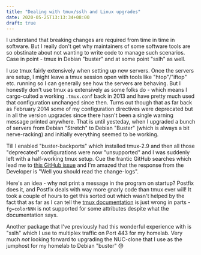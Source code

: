 ```yaml
---
title: "Dealing with tmux/sslh and Linux upgrades"
date: 2020-05-25T13:13:34+08:00
draft: true
---
```


I understand that breaking changes are required from time in time in software. But I really don't get why maintainers of some software tools are so obstinate about not wanting to write code to manage such scenarios. Case in point - tmux in Debian "buster" and at some point "sslh" as well.

I use tmux fairly extensively when setting up new servers. Once the servers are setup, I might leave a tmux session open with tools like "htop"/"iftop" etc. running so I can generally see how the servers are behaving. But I honestly don't use tmux as extensively as some folks do - which means I cargo-culted a working ```.tmux.conf``` back in 2013 and have pretty much used that configuration unchanged since then. Turns out though that as far back as February 2014 some of my configuration directives were deprecated but in all the version upgrades since there hasn't been a single warning message printed anywhere. That is until yesteday, when I upgraded a bunch of servers from Debian "Stretch" to Debian "Buster" (which is always a bit nerve-racking) and initially everything seemed to be working. 

Till I enabled "buster-backports" which installed tmux-2.9 and then all those "deprecated" configurations were now "unsupported" and I was suddenly left with a half-working tmux setup. Cue the frantic GitHub searches which lead me to [this GitHub issue](https://github.com/tmux/tmux/issues/1689) and I'm amazed that the response from the Developer is "Well you should read the change-logs".

Here's an idea - why not print a message in the program on startup? Postfix does it, and Postfix deals with way more gnarly code than tmux ever will! It took a couple of hours to get this sorted out which wasn't helped by the fact that as far as I can tell the [tmux documentation](https://man.openbsd.org/tmux.1#STYLES) is just wrong in parts - ```fg=colorNNN``` is not supported for some attributes despite what the documentation says.

Another package that I've previously had this wonderful experience with is "sslh" which I use to multiplex traffic on Port 443 for my homelab. Very much *not* looking forward to upgrading the NUC-clone that I use as the jumphost for my homelab to Debian "buster" 😓

